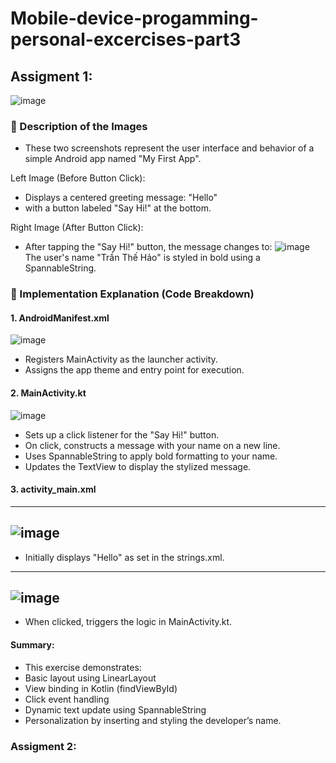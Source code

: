 
# Mobile-device-progamming-personal-excercises-part3

## Assigment 1: 

![image](https://github.com/user-attachments/assets/3fac2dc5-061c-4487-a469-f947d29504c2)

### 📱 Description of the Images

- These two screenshots represent the user interface and behavior of a simple Android app named "My First App".

Left Image (Before Button Click):
- Displays a centered greeting message:
"Hello"
- with a button labeled "Say Hi!" at the bottom.

Right Image (After Button Click):
- After tapping the "Say Hi!" button, the message changes to:
![image](https://github.com/user-attachments/assets/08e99fc4-be7a-46ec-b2f9-29930dd960c7)
The user's name "Trần Thế Hảo" is styled in bold using a SpannableString.
### 🧠 Implementation Explanation (Code Breakdown)
#### 1. AndroidManifest.xml
![image](https://github.com/user-attachments/assets/3c7ed086-4836-4b37-889f-d84629e38f1a)
- Registers MainActivity as the launcher activity.
- Assigns the app theme and entry point for execution.
#### 2. MainActivity.kt
![image](https://github.com/user-attachments/assets/31b5a344-e0ce-44e4-8e51-960390d72d2d)
- Sets up a click listener for the "Say Hi!" button.
- On click, constructs a message with your name on a new line.
- Uses SpannableString to apply bold formatting to your name.
- Updates the TextView to display the stylized message.
#### 3. activity_main.xml
------------
![image](https://github.com/user-attachments/assets/d8d82e44-7021-422b-8717-74380ee437b4)
---------------
- Initially displays "Hello" as set in the strings.xml.
-------------
![image](https://github.com/user-attachments/assets/4a98af7c-5b6a-499e-9e7d-549810dec112)
--------------
- When clicked, triggers the logic in MainActivity.kt.
#### Summary:
- This exercise demonstrates:
- Basic layout using LinearLayout
- View binding in Kotlin (findViewById)
- Click event handling
- Dynamic text update using SpannableString
- Personalization by inserting and styling the developer’s name.
  
### Assigment 2: 


